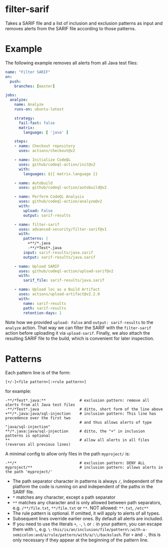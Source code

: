 # filter-sarif

Takes a SARIF file and a list of inclusion and exclusion patterns as input and removes alerts from the SARIF file according to those patterns.

# Example

The following example removes all alerts from all Java test files:

```yaml
name: "Filter SARIF"
on:
  push:
    branches: [master]

jobs:
  analyze:
    name: Analyze
    runs-on: ubuntu-latest

    strategy:
      fail-fast: false
      matrix:
        language: [ 'java' ]

    steps:
    - name: Checkout repository
      uses: actions/checkout@v2

    - name: Initialize CodeQL
      uses: github/codeql-action/init@v2
      with:
        languages: ${{ matrix.language }}

    - name: Autobuild
      uses: github/codeql-action/autobuild@v2

    - name: Perform CodeQL Analysis
      uses: github/codeql-action/analyze@v2
      with:
        upload: False
        output: sarif-results

    - name: filter-sarif
      uses: advanced-security/filter-sarif@v1
      with:
        patterns: |
          +**/*.java
          -**/*Test*.java
        input: sarif-results/java.sarif
        output: sarif-results/java.sarif

    - name: Upload SARIF
      uses: github/codeql-action/upload-sarif@v2
      with:
        sarif_file: sarif-results/java.sarif

    - name: Upload loc as a Build Artifact
      uses: actions/upload-artifact@v2.2.0
      with:
        name: sarif-results
        path: sarif-results
        retention-days: 1
```

Note how we provided `upload: False` and `output: sarif-results` to the `analyze` action. That way we can filter the SARIF with the `filter-sarif` action before uploading it via `upload-sarif`. Finally, we also attach the resulting SARIF file to the build, which is convenient for later inspection.

# Patterns

Each pattern line is of the form:
```
[+/-]<file pattern>[:<rule pattern>]
```

for example:
```
-**/*Test*.java:**               # exclusion pattern: remove all alerts from all Java test files
-**/*Test*.java                  # ditto, short form of the line above
+**/*.java:java/sql-injection    # inclusion pattern: This line has precedence over the first two
                                 # and thus allows alerts of type "java/sql-injection"
**/*.java:java/sql-injection     # ditto, the "+" in inclusion patterns is optional
**                               # allow all alerts in all files (reverses all previous lines)
```

A minimal config to allow only files in the path `myproject/` is:

```
-**/*                            # exclusion pattern: DENY ALL
myproject/**                     # inclusion pattern: allows alerts in the path 'myproject/'
```

* The path separator character in patterns is always `/`, independent of the platform the code is running on and independent of the paths in the SARIF file.
* `*` matches any character, except a path separator
* `**` matches any character and is only allowed between path separators, e.g. `/**/file.txt`, `**/file.txt` or `**`. NOT allowed: `**.txt`, `/etc**`
* The rule pattern is optional. If omitted, it will apply to alerts of all types.
* Subsequent lines override earlier ones. By default all alerts are included.
* If you need to use the literals `+`, `-`, `\` or `:` in your pattern, you can escape them with `\`, e.g. `\-this/is/an/inclusion/file/pattern\:with-a-semicolon:and/a/rule/pattern/with/a/\\/backslash`. For `+` and `-`, this is only necessary if they appear at the beginning of the pattern line.
